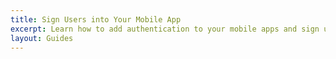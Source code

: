 ```yaml
---
title: Sign Users into Your Mobile App
excerpt: Learn how to add authentication to your mobile apps and sign users in using Okta's APIs and libraries.
layout: Guides
---
```


